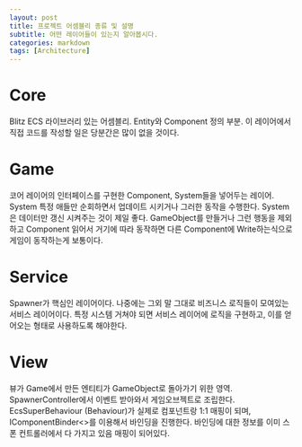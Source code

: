 ```yaml
---
layout: post
title: 프로젝트 어셈블리 종류 및 설명
subtitle: 어떤 레이어들이 있는지 알아봅시다.
categories: markdown
tags: [Architecture]
---
```


# Core
Blitz ECS 라이브러리 있는 어셈블리.
Entity와 Component 정의 부분.
이 레이어에서 직접 코드를 작성할 일은 당분간은 많이 없을 것이다.

# Game
코어 레이어의 인터페이스를 구현한 Component, System들을 넣어두는 레이어.
System 특정 애들만 순회하면서 업데이트 시키거나 그러한 동작을 수행한다. 
System은 데이터만 갱신 시켜주는 것이 제일 좋다.
GameObject를 만들거나 그런 행동을 제외하고 Component 읽어서 거기에 따라 동작하면 다른 Component에 Write하는식으로 게임이 동작하는게 보통이다.

# Service
Spawner가 핵심인 레이어이다.
나중에는 그외 말 그대로 비즈니스 로직들이 모여있는 서비스 레이어이다. 
특정 시스템 거쳐야 되면 서비스 레이어에 로직을 구현하고, 이를 얻어오는 형태로 사용하도록 해야한다.


# View
뷰가 Game에서 만든 엔티티가 GameObject로 돌아가기 위한 영역.
SpawnerController에서 이벤트 받아와서 게임오브젝트로 조립한다.
EcsSuperBehaviour (Behaviour)가 실제로 컴포넌트랑 1:1 매핑이 되며, IComponentBinder<>를 이용해서 바인딩을 진행한다.
바인딩에 대한 정보를 이미 스폰 컨트롤러에서 다 가지고 있음 매핑이 되어있다.
